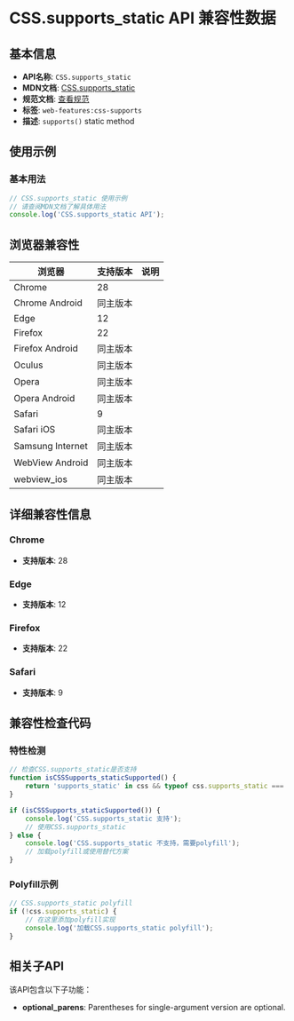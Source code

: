 # CSS.supports_static API 兼容性数据

## 基本信息

- **API名称**: `CSS.supports_static`
- **MDN文档**: [CSS.supports_static](https://developer.mozilla.org/docs/Web/API/CSS/supports_static)
- **规范文档**: [查看规范](https://drafts.csswg.org/css-conditional-3/#dom-css-supports)
- **标签**: `web-features:css-supports`
- **描述**: `supports()` static method

## 使用示例

### 基本用法

```javascript
// CSS.supports_static 使用示例
// 请查阅MDN文档了解具体用法
console.log('CSS.supports_static API');
```

## 浏览器兼容性

| 浏览器 | 支持版本 | 说明 |
|--------|----------|------|
| Chrome | 28 |  |
| Chrome Android | 同主版本 |  |
| Edge | 12 |  |
| Firefox | 22 |  |
| Firefox Android | 同主版本 |  |
| Oculus | 同主版本 |  |
| Opera | 同主版本 |  |
| Opera Android | 同主版本 |  |
| Safari | 9 |  |
| Safari iOS | 同主版本 |  |
| Samsung Internet | 同主版本 |  |
| WebView Android | 同主版本 |  |
| webview_ios | 同主版本 |  |

## 详细兼容性信息

### Chrome

- **支持版本**: 28

### Edge

- **支持版本**: 12

### Firefox

- **支持版本**: 22

### Safari

- **支持版本**: 9

## 兼容性检查代码

### 特性检测

```javascript
// 检查CSS.supports_static是否支持
function isCSSSupports_staticSupported() {
    return 'supports_static' in css && typeof css.supports_static === 'function';
}

if (isCSSSupports_staticSupported()) {
    console.log('CSS.supports_static 支持');
    // 使用CSS.supports_static
} else {
    console.log('CSS.supports_static 不支持，需要polyfill');
    // 加载polyfill或使用替代方案
}
```

### Polyfill示例

```javascript
// CSS.supports_static polyfill
if (!css.supports_static) {
    // 在这里添加polyfill实现
    console.log('加载CSS.supports_static polyfill');
}
```

## 相关子API

该API包含以下子功能：

- **optional_parens**: Parentheses for single-argument version are optional.

